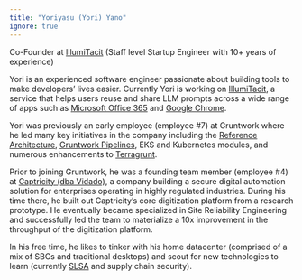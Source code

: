 ```yaml
---
title: "Yoriyasu (Yori) Yano"
ignore: true
---
```


<p class="worktitle">Co-Founder at <a href="https://illumitacit.com">IllumiTacit</a> (Staff level Startup Engineer with 10+ years of experience)</p>

Yori is an experienced software engineer passionate about building tools to make developers’ lives easier. Currently
Yori is working on [IllumiTacit](https://illumitacit.com), a service that helps users reuse and share LLM prompts across
a wide range of apps such as [Microsoft Office 365](https://appsource.microsoft.com/en-us/product/office/WA200005621)
and [Google Chrome](https://chrome.google.com/webstore/detail/illumitacit/cgpanmehaobefgofidfdfbjnkmogjjab).

Yori was previously an early employee (employee #7) at Gruntwork where he led many key initiatives in the company
including the [Reference Architecture](https://gruntwork.io/reference-architecture/), [Gruntwork
Pipelines](https://gruntwork.io/pipelines/), EKS and Kubernetes modules, and numerous enhancements to
[Terragrunt](https://terragrunt.gruntwork.io).

Prior to joining Gruntwork, he was a founding team member (employee #4) at [Captricity (dba Vidado)](https://vidado.ai/),
a company building a secure digital automation solution for enterprises operating in highly regulated industries. During
his time there, he built out Captricity’s core digitization platform from a research prototype. He eventually became
specialized in Site Reliability Engineering and successfully led the team to materialize a 10x improvement in the
throughput of the digitization platform.

In his free time, he likes to tinker with his home datacenter (comprised of a mix of SBCs and traditional desktops) and
scout for new technologies to learn (currently [SLSA](https://slsa.dev/) and supply chain security).
